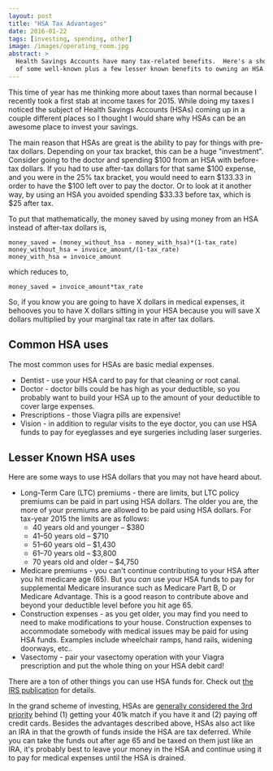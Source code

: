 ```yaml
---
layout: post
title: "HSA Tax Advantages"
date: 2016-01-22
tags: [investing, spending, other]
image: /images/operating_room.jpg
abstract: >
  Health Savings Accounts have many tax-related benefits.  Here's a short list
  of some well-known plus a few lesser known benefits to owning an HSA.
---
```

This time of year has me thinking more about taxes than normal because I recently
took a first stab at income taxes for 2015.  While doing my taxes I noticed the
subject of Health Savings Accounts (HSAs) coming up in a couple different places
so I thought I would share why HSAs can be an awesome place to invest your savings.

The main reason that HSAs are great is the ability to pay for things with pre-tax
dollars.  Depending on your tax bracket, this can be a huge "investment".  Consider
going to the doctor and spending $100 from an HSA with before-tax dollars.
If you had to use after-tax dollars for that same $100 expense, and you were in
the 25% tax bracket, you would need to earn $133.33 in order to have the $100 left
over to pay the doctor.  Or to look at it another way, by using an HSA
you avoided spending $33.33 before tax, which is $25 after tax.

To put that mathematically, the money saved by using money
from an HSA instead of after-tax dollars is,

    money_saved = (money_without_hsa - money_with_hsa)*(1-tax_rate)
    money_without_hsa = invoice_amount/(1-tax_rate)
    money_with_hsa = invoice_amount

which reduces to,

    money_saved = invoice_amount*tax_rate

So, if you know you are going to have X dollars in medical expenses, it behooves
you to have X dollars sitting in your HSA because you will save X dollars
multiplied by your marginal tax rate in after tax dollars.

## Common HSA uses

The most common uses for HSAs are basic medial expenses.

 * Dentist - use your HSA card to pay for that cleaning or root canal.
 * Doctor - doctor bills could be has high as your deductible, so you probably
   want to build your HSA up to the amount of your deductible to cover large
   expenses.
 * Prescriptions - those Viagra pills are expensive!
 * Vision - in addition to regular visits to the eye doctor, you can use HSA funds
   to pay for eyeglasses and eye surgeries including laser surgeries.

## Lesser Known HSA uses

Here are some ways to use HSA dollars that you may not have heard about.

 * Long-Term Care (LTC) premiums - there are limits, but LTC policy premiums
   can be paid in part using HSA dollars.  The older you are, the more of your
   premiums are allowed to be paid using HSA dollars.  For tax-year 2015 the
   limits are as follows:
    * 40 years old and younger – $380
    * 41–50 years old – $710
    * 51–60 years old – $1,430
    * 61–70 years old – $3,800
    * 70 years old and older – $4,750
  * Medicare premiums - you can't continue contributing to your HSA after you
    hit medicare age (65).  But you *can* use your HSA funds to pay for supplemental
    Medicare insurance such as Medicare Part B, D or Medicare Advantage.  This
    is a good reason to contribute above and beyond your deductible level before
    you hit age 65.
  * Construction expenses - as you get older, you may find you need to need to
    make modifications to your house.  Construction expenses to accommodate
    somebody with medical issues may be paid for using HSA funds.  Examples include
    wheelchair ramps, hand rails, widening doorways, etc..
  * Vasectomy - pair your vasectomy operation with your Viagra prescription and
    put the whole thing on your HSA debit card!

There are a ton of other things you can use HSA funds for.  Check out
[the IRS publication](https://www.irs.gov/pub/irs-pdf/p502.pdf) for details.

In the grand scheme of investing, HSAs are [generally considered the 3rd priority](https://www.bogleheads.org/wiki/Prioritizing_investments)
behind (1) getting your 401k match if you have it and (2) paying off credit cards.
Besides the advantages described above, HSAs also act like an IRA in that the
growth of funds inside the HSA are tax deferred.  While you can take the funds
out after age 65 and be taxed on them just like an IRA, it's probably best to
leave your money in the HSA and continue using it to pay for medical expenses
until the HSA is drained.
